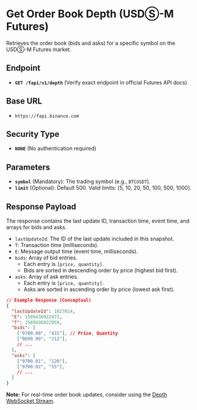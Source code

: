 # Get Order Book Depth (USDⓈ-M Futures)

Retrieves the order book (bids and asks) for a specific symbol on the USDⓈ-M Futures market.

## Endpoint

*   **`GET /fapi/v1/depth`** (Verify exact endpoint in official Futures API docs)

## Base URL

*   `https://fapi.binance.com`

## Security Type

*   **`NONE`** (No authentication required)

## Parameters

*   **`symbol`** (Mandatory): The trading symbol (e.g., `BTCUSDT`).
*   **`limit`** (Optional): Default 500. Valid limits: [5, 10, 20, 50, 100, 500, 1000].

## Response Payload

The response contains the last update ID, transaction time, event time, and arrays for bids and asks.

*   `lastUpdateId`: The ID of the last update included in this snapshot.
*   `T`: Transaction time (milliseconds).
*   `E`: Message output time (event time, milliseconds).
*   `bids`: Array of bid entries.
    *   Each entry is `[price, quantity]`.
    *   Bids are sorted in descending order by price (highest bid first).
*   `asks`: Array of ask entries.
    *   Each entry is `[price, quantity]`.
    *   Asks are sorted in ascending order by price (lowest ask first).

```json
// Example Response (Conceptual)
{
  "lastUpdateId": 1027024,
  "E": 1589436922972,
  "T": 1589436922959,
  "bids": [
    ["9700.00", "431"], // Price, Quantity
    ["9699.99", "212"],
    // ...
  ],
  "asks": [
    ["9700.01", "120"],
    ["9700.02", "55"],
    // ...
  ]
}
```

**Note:** For real-time order book updates, consider using the [Depth WebSocket Stream](./../websocket/usds-m-futures.md). 